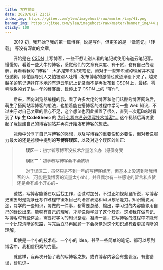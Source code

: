 ```yaml
---
title: 写在前面
date: 2020/8/17 21:17
index_img: https://gitee.com/ylea/imagehost/raw/master/img/41.png
banner_img: https://gitee.com/ylea/imagehost/raw/master/banner_img/44.png
sticky: 100
---
```


&emsp;&emsp;2019 初，我开始了我的第一篇博客，说是写作，但更多的是 「做笔记」「转载」 等没有深度的文章。

&emsp;&emsp;开始是在 [CSDN](https://blog.csdn.net/qq_38701868) 上写博客，一些不想让别人看的笔记就使用有道云笔记写。慢慢的，看着一些大牛的博客，感觉他们的文章有深度、有干货，也有自己的理解，再看看我的 “博客”，大多是知识积累笔记，而对于一些知识点的理解并不是很透彻，即怕误导别人又怕被别人吐槽...发布博客的激情也就逐渐淡下来了。越来越多的笔记选择在本地的有道云笔记上记录而不是再发布到 CSDN 上，最终，零零散散的发了快一年的博客后，我停止了 CSDN 上的 “写作”。

&emsp;&emsp;后来，面向浏览器编程的我，看了许多大佬的博客和他们炫酷的博客网站后，萌生了搭网站写博客的想法，也想着能在搭博客的过程中学习一些 Web 知识，不过由于对自己文章的信心不足，这个想法也因此搁置了很久，直到一次逛B站时看到了 **Up 主 CodeSheep**  的 [为什么程序员必须写技术博客?...](https://www.bilibili.com/video/BV1Px411d74c) 这个视频后再次激起了我搭建自己的博客网站并再次开始发布博客的想法。

&emsp;&emsp;视频中分享了自己写博客的感想，以及写博客的重要性和必要性，但对我说服力最大的还是视频中提到的**写博客误区**，以及对这个误区的纠正:

> &emsp;&emsp;**误区一**：初学者写博客没技术含量怎么办（感同身受
>
> &emsp;&emsp;**误区二**：初学者写博客会不会被喷   
>
> ​&emsp;&emsp;对于误区二，虽然只是不到一年的写博客经历，但基本上没遇到喷我博客的人（可能是我博客的流量太小hh），并且偶尔有一些感谢的留言和点赞还是会有点小开心的~



&emsp;&emsp;诚然，写博客能够在以后找工作，面试时加分，不过正如视频里所说，写博客更重要的是能够在写作过程中锻炼自己的语言表达和知识总结能力。知识需要沉淀，每学的一些知识，每做的一件事，都需要总结、输出，学习过的内容能够用自己的话说出来，能够有自己的理解，才能说你学过了这个知识。这点我在做笔记、写博客时有些体会，需要将学习的知识整理、凝练一番，在写博客的过程中才能有一个比较清晰的思路，写完后立马再回顾一下会感觉对这个知识点有着更加清晰的理解。

&emsp;&emsp;即使是一个小的技术点、一个小的 idea，甚至一些简单的笔记，都可以写到博客中，我相信积累的力量。


&emsp;&emsp;就这样，我再次开始了我的写博客之旅，或许博客内容会有些青涩，有些错误，请见谅~